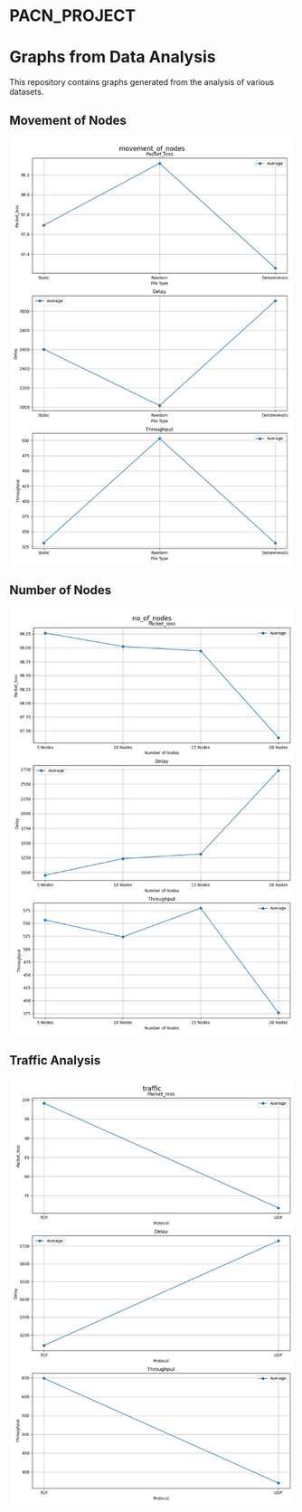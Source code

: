 # PACN_PROJECT

# Graphs from Data Analysis

This repository contains graphs generated from the analysis of various datasets.

## Movement of Nodes

![Movement of Nodes Graph](./graphs_script/movement_of_nodes_average_line_graph.png)

## Number of Nodes

![Number of Nodes Graph](./graphs_script/no_of_nodes_average_line_graph.png)

## Traffic Analysis

![Traffic Analysis Graph](./graphs_script/traffic_average_line_graph.png)
